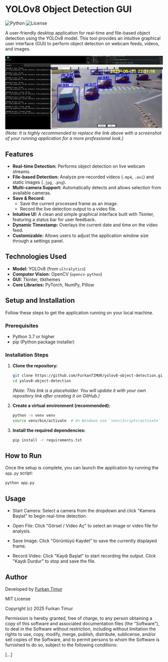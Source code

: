 # YOLOv8 Object Detection GUI

![Python](https://img.shields.io/badge/Python-3.7%2B-blue.svg)
![License](https://img.shields.io/badge/License-MIT-green.svg)

A user-friendly desktop application for real-time and file-based object detection using the YOLOv8 model. This tool provides an intuitive graphical user interface (GUI) to perform object detection on webcam feeds, videos, and images.

![App Screenshot](./images/app_ss.png)
*(Note: It is highly recommended to replace the link above with a screenshot of your running application for a more professional look.)*

## Features

- **Real-time Detection:** Performs object detection on live webcam streams.
- **File-based Detection:** Analyze pre-recorded videos (`.mp4`, `.avi`) and static images (`.jpg`, `.png`).
- **Multi-camera Support:** Automatically detects and allows selection from available cameras.
- **Save & Record:**
    - Save the current processed frame as an image.
    - Record the live detection output to a video file.
- **Intuitive UI:** A clean and simple graphical interface built with Tkinter, featuring a status bar for user feedback.
- **Dynamic Timestamp:** Overlays the current date and time on the video feed.
- **Customizable:** Allows users to adjust the application window size through a settings panel.

## Technologies Used

- **Model:** YOLOv8 (from `ultralytics`)
- **Computer Vision:** OpenCV (`opencv-python`)
- **GUI:** Tkinter, ttkthemes
- **Core Libraries:** PyTorch, NumPy, Pillow

## Setup and Installation

Follow these steps to get the application running on your local machine.

### Prerequisites

- Python 3.7 or higher
- pip (Python package installer)

### Installation Steps

1.  **Clone the repository:**
    ```sh
    git clone https://github.com/FurkanTIMUR/yolov8-object-detection.git
    cd yolov8-object-detection
    ```
    *(Note: This link is a placeholder. You will update it with your own repository link after creating it on GitHub.)*

2.  **Create a virtual environment (recommended):**
    ```sh
    python -m venv venv
    source venv/bin/activate  # On Windows use `venv\Scripts\activate`
    ```

3.  **Install the required dependencies:**
    ```sh
    pip install -r requirements.txt
    ```

## How to Run

Once the setup is complete, you can launch the application by running the `app.py` script:

```sh
python app.py
```

## Usage
- Start Camera: Select a camera from the dropdown and click "Kamera Başlat" to begin real-time detection.

- Open File: Click "Görsel / Video Aç" to select an image or video file for analysis.

- Save Image: Click "Görüntüyü Kaydet" to save the currently displayed frame.

- Record Video: Click "Kaydı Başlat" to start recording the output. Click "Kaydı Durdur" to stop and save the file.


## Author
Developed by [Furkan Timur](https://github.com/FurkanTIMUR)

MIT License

Copyright (c) 2025 Furkan Timur

Permission is hereby granted, free of charge, to any person obtaining a copy
of this software and associated documentation files (the "Software"), to deal
in the Software without restriction, including without limitation the rights
to use, copy, modify, merge, publish, distribute, sublicense, and/or sell
copies of the Software, and to permit persons to whom the Software is
furnished to do so, subject to the following conditions:

[...]

